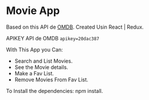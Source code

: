 # Movie App

Based on this API de [OMDB](http://www.omdbapi.com/). Created Usin React | Redux.

 APIKEY  API de OMDB  `apikey=20dac387`

With This App you Can:

* Search and List Movies.
* See the Movie details.
* Make a Fav List.
* Remove Movies From Fav List.

To Install the dependencies: npm install.



